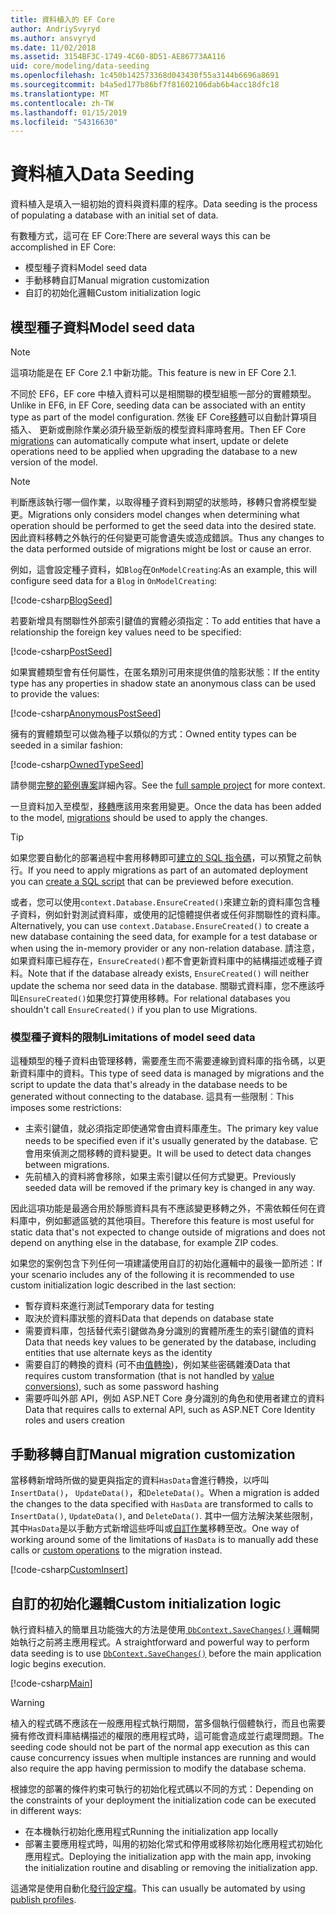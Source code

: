 ```yaml
---
title: 資料植入的 EF Core
author: AndriySvyryd
ms.author: ansvyryd
ms.date: 11/02/2018
ms.assetid: 3154BF3C-1749-4C60-8D51-AE86773AA116
uid: core/modeling/data-seeding
ms.openlocfilehash: 1c450b142573368d043430f55a3144b6696a8691
ms.sourcegitcommit: b4a5ed177b86bf7f81602106dab6b4acc18dfc18
ms.translationtype: MT
ms.contentlocale: zh-TW
ms.lasthandoff: 01/15/2019
ms.locfileid: "54316630"
---
```

# <a name="data-seeding"></a><span data-ttu-id="dac4f-102">資料植入</span><span class="sxs-lookup"><span data-stu-id="dac4f-102">Data Seeding</span></span>

<span data-ttu-id="dac4f-103">資料植入是填入一組初始的資料與資料庫的程序。</span><span class="sxs-lookup"><span data-stu-id="dac4f-103">Data seeding is the process of populating a database with an initial set of data.</span></span>

<span data-ttu-id="dac4f-104">有數種方式，這可在 EF Core:</span><span class="sxs-lookup"><span data-stu-id="dac4f-104">There are several ways this can be accomplished in EF Core:</span></span>
* <span data-ttu-id="dac4f-105">模型種子資料</span><span class="sxs-lookup"><span data-stu-id="dac4f-105">Model seed data</span></span>
* <span data-ttu-id="dac4f-106">手動移轉自訂</span><span class="sxs-lookup"><span data-stu-id="dac4f-106">Manual migration customization</span></span>
* <span data-ttu-id="dac4f-107">自訂的初始化邏輯</span><span class="sxs-lookup"><span data-stu-id="dac4f-107">Custom initialization logic</span></span>

## <a name="model-seed-data"></a><span data-ttu-id="dac4f-108">模型種子資料</span><span class="sxs-lookup"><span data-stu-id="dac4f-108">Model seed data</span></span>

> [!NOTE]
> <span data-ttu-id="dac4f-109">這項功能是在 EF Core 2.1 中新功能。</span><span class="sxs-lookup"><span data-stu-id="dac4f-109">This feature is new in EF Core 2.1.</span></span>

<span data-ttu-id="dac4f-110">不同於 EF6，EF core 中植入資料可以是相關聯的模型組態一部分的實體類型。</span><span class="sxs-lookup"><span data-stu-id="dac4f-110">Unlike in EF6, in EF Core, seeding data can be associated with an entity type as part of the model configuration.</span></span> <span data-ttu-id="dac4f-111">然後 EF Core[移轉](xref:core/managing-schemas/migrations/index)可以自動計算項目插入、 更新或刪除作業必須升級至新版的模型資料庫時套用。</span><span class="sxs-lookup"><span data-stu-id="dac4f-111">Then EF Core [migrations](xref:core/managing-schemas/migrations/index) can automatically compute what insert, update or delete operations need to be applied when upgrading the database to a new version of the model.</span></span>

> [!NOTE]
> <span data-ttu-id="dac4f-112">判斷應該執行哪一個作業，以取得種子資料到期望的狀態時，移轉只會將模型變更。</span><span class="sxs-lookup"><span data-stu-id="dac4f-112">Migrations only considers model changes when determining what operation should be performed to get the seed data into the desired state.</span></span> <span data-ttu-id="dac4f-113">因此資料移轉之外執行的任何變更可能會遺失或造成錯誤。</span><span class="sxs-lookup"><span data-stu-id="dac4f-113">Thus any changes to the data performed outside of migrations might be lost or cause an error.</span></span>

<span data-ttu-id="dac4f-114">例如，這會設定種子資料，如`Blog`在`OnModelCreating`:</span><span class="sxs-lookup"><span data-stu-id="dac4f-114">As an example, this will configure seed data for a `Blog` in `OnModelCreating`:</span></span>

[!code-csharp[BlogSeed](../../../samples/core/Modeling/DataSeeding/DataSeedingContext.cs?name=BlogSeed)]

<span data-ttu-id="dac4f-115">若要新增具有關聯性外部索引鍵值的實體必須指定：</span><span class="sxs-lookup"><span data-stu-id="dac4f-115">To add entities that have a relationship the foreign key values need to be specified:</span></span>

[!code-csharp[PostSeed](../../../samples/core/Modeling/DataSeeding/DataSeedingContext.cs?name=PostSeed)]

<span data-ttu-id="dac4f-116">如果實體類型會有任何屬性，在匿名類別可用來提供值的陰影狀態：</span><span class="sxs-lookup"><span data-stu-id="dac4f-116">If the entity type has any properties in shadow state an anonymous class can be used to provide the values:</span></span>

[!code-csharp[AnonymousPostSeed](../../../samples/core/Modeling/DataSeeding/DataSeedingContext.cs?name=AnonymousPostSeed)]

<span data-ttu-id="dac4f-117">擁有的實體類型可以做為種子以類似的方式：</span><span class="sxs-lookup"><span data-stu-id="dac4f-117">Owned entity types can be seeded in a similar fashion:</span></span>

[!code-csharp[OwnedTypeSeed](../../../samples/core/Modeling/DataSeeding/DataSeedingContext.cs?name=OwnedTypeSeed)]

<span data-ttu-id="dac4f-118">請參閱[完整的範例專案](https://github.com/aspnet/EntityFramework.Docs/tree/master/samples/core/Modeling/DataSeeding)詳細內容。</span><span class="sxs-lookup"><span data-stu-id="dac4f-118">See the [full sample project](https://github.com/aspnet/EntityFramework.Docs/tree/master/samples/core/Modeling/DataSeeding) for more context.</span></span>

<span data-ttu-id="dac4f-119">一旦資料加入至模型，[移轉](xref:core/managing-schemas/migrations/index)應該用來套用變更。</span><span class="sxs-lookup"><span data-stu-id="dac4f-119">Once the data has been added to the model, [migrations](xref:core/managing-schemas/migrations/index) should be used to apply the changes.</span></span>

> [!TIP]
> <span data-ttu-id="dac4f-120">如果您要自動化的部署過程中套用移轉即可[建立的 SQL 指令碼](xref:core/managing-schemas/migrations/index#generate-sql-scripts)，可以預覽之前執行。</span><span class="sxs-lookup"><span data-stu-id="dac4f-120">If you need to apply migrations as part of an automated deployment you can [create a SQL script](xref:core/managing-schemas/migrations/index#generate-sql-scripts) that can be previewed before execution.</span></span>

<span data-ttu-id="dac4f-121">或者，您可以使用`context.Database.EnsureCreated()`來建立新的資料庫包含種子資料，例如針對測試資料庫，或使用的記憶體提供者或任何非關聯性的資料庫。</span><span class="sxs-lookup"><span data-stu-id="dac4f-121">Alternatively, you can use `context.Database.EnsureCreated()` to create a new database containing the seed data, for example for a test database or when using the in-memory provider or any non-relation database.</span></span> <span data-ttu-id="dac4f-122">請注意，如果資料庫已經存在，`EnsureCreated()`都不會更新資料庫中的結構描述或種子資料。</span><span class="sxs-lookup"><span data-stu-id="dac4f-122">Note that if the database already exists, `EnsureCreated()` will neither update the schema nor seed data in the database.</span></span> <span data-ttu-id="dac4f-123">關聯式資料庫，您不應該呼叫`EnsureCreated()`如果您打算使用移轉。</span><span class="sxs-lookup"><span data-stu-id="dac4f-123">For relational databases you shouldn't call `EnsureCreated()` if you plan to use Migrations.</span></span>

### <a name="limitations-of-model-seed-data"></a><span data-ttu-id="dac4f-124">模型種子資料的限制</span><span class="sxs-lookup"><span data-stu-id="dac4f-124">Limitations of model seed data</span></span>

<span data-ttu-id="dac4f-125">這種類型的種子資料由管理移轉，需要產生而不需要連線到資料庫的指令碼，以更新資料庫中的資料。</span><span class="sxs-lookup"><span data-stu-id="dac4f-125">This type of seed data is managed by migrations and the script to update the data that's already in the database needs to be generated without connecting to the database.</span></span> <span data-ttu-id="dac4f-126">這具有一些限制︰</span><span class="sxs-lookup"><span data-stu-id="dac4f-126">This imposes some restrictions:</span></span>
* <span data-ttu-id="dac4f-127">主索引鍵值，就必須指定即使通常會由資料庫產生。</span><span class="sxs-lookup"><span data-stu-id="dac4f-127">The primary key value needs to be specified even if it's usually generated by the database.</span></span> <span data-ttu-id="dac4f-128">它會用來偵測之間移轉的資料變更。</span><span class="sxs-lookup"><span data-stu-id="dac4f-128">It will be used to detect data changes between migrations.</span></span>
* <span data-ttu-id="dac4f-129">先前植入的資料將會移除，如果主索引鍵以任何方式變更。</span><span class="sxs-lookup"><span data-stu-id="dac4f-129">Previously seeded data will be removed if the primary key is changed in any way.</span></span>

<span data-ttu-id="dac4f-130">因此這項功能是最適合用於靜態資料具有不應該變更移轉之外，不需依賴任何在資料庫中，例如郵遞區號的其他項目。</span><span class="sxs-lookup"><span data-stu-id="dac4f-130">Therefore this feature is most useful for static data that's not expected to change outside of migrations and does not depend on anything else in the database, for example ZIP codes.</span></span>

<span data-ttu-id="dac4f-131">如果您的案例包含下列任何一項建議使用自訂的初始化邏輯中的最後一節所述：</span><span class="sxs-lookup"><span data-stu-id="dac4f-131">If your scenario includes any of the following it is recommended to use custom initialization logic described in the last section:</span></span>
* <span data-ttu-id="dac4f-132">暫存資料來進行測試</span><span class="sxs-lookup"><span data-stu-id="dac4f-132">Temporary data for testing</span></span>
* <span data-ttu-id="dac4f-133">取決於資料庫狀態的資料</span><span class="sxs-lookup"><span data-stu-id="dac4f-133">Data that depends on database state</span></span>
* <span data-ttu-id="dac4f-134">需要資料庫，包括替代索引鍵做為身分識別的實體所產生的索引鍵值的資料</span><span class="sxs-lookup"><span data-stu-id="dac4f-134">Data that needs key values to be generated by the database, including entities that use alternate keys as the identity</span></span>
* <span data-ttu-id="dac4f-135">需要自訂的轉換的資料 (可不由[值轉換](xref:core/modeling/value-conversions))，例如某些密碼雜湊</span><span class="sxs-lookup"><span data-stu-id="dac4f-135">Data that requires custom transformation (that is not handled by [value conversions](xref:core/modeling/value-conversions)), such as some password hashing</span></span>
* <span data-ttu-id="dac4f-136">需要呼叫外部 API，例如 ASP.NET Core 身分識別的角色和使用者建立的資料</span><span class="sxs-lookup"><span data-stu-id="dac4f-136">Data that requires calls to external API, such as ASP.NET Core Identity roles and users creation</span></span>

## <a name="manual-migration-customization"></a><span data-ttu-id="dac4f-137">手動移轉自訂</span><span class="sxs-lookup"><span data-stu-id="dac4f-137">Manual migration customization</span></span>

<span data-ttu-id="dac4f-138">當移轉新增時所做的變更與指定的資料`HasData`會進行轉換，以呼叫`InsertData()`， `UpdateData()`，和`DeleteData()`。</span><span class="sxs-lookup"><span data-stu-id="dac4f-138">When a migration is added the changes to the data specified with `HasData` are transformed to calls to `InsertData()`, `UpdateData()`, and `DeleteData()`.</span></span> <span data-ttu-id="dac4f-139">其中一個方法解決某些限制，其中`HasData`是以手動方式新增這些呼叫或[自訂作業](xref:core/managing-schemas/migrations/operations)移轉至改。</span><span class="sxs-lookup"><span data-stu-id="dac4f-139">One way of working around some of the limitations of `HasData` is to manually add these calls or [custom operations](xref:core/managing-schemas/migrations/operations) to the migration instead.</span></span>

[!code-csharp[CustomInsert](../../../samples/core/Modeling/DataSeeding/Migrations/20181102235626_Initial.cs?name=CustomInsert)]

## <a name="custom-initialization-logic"></a><span data-ttu-id="dac4f-140">自訂的初始化邏輯</span><span class="sxs-lookup"><span data-stu-id="dac4f-140">Custom initialization logic</span></span>

<span data-ttu-id="dac4f-141">執行資料植入的簡單且功能強大的方法是使用[ `DbContext.SaveChanges()` ](xref:core/saving/index)邏輯開始執行之前將主應用程式。</span><span class="sxs-lookup"><span data-stu-id="dac4f-141">A straightforward and powerful way to perform data seeding is to use [`DbContext.SaveChanges()`](xref:core/saving/index) before the main application logic begins execution.</span></span>

[!code-csharp[Main](../../../samples/core/Modeling/DataSeeding/Program.cs?name=CustomSeeding)]

> [!WARNING]
> <span data-ttu-id="dac4f-142">植入的程式碼不應該在一般應用程式執行期間，當多個執行個體執行，而且也需要擁有修改資料庫結構描述的權限的應用程式時，這可能會造成並行處理問題。</span><span class="sxs-lookup"><span data-stu-id="dac4f-142">The seeding code should not be part of the normal app execution as this can cause concurrency issues when multiple instances are running and would also require the app having permission to modify the database schema.</span></span>

<span data-ttu-id="dac4f-143">根據您的部署的條件約束可執行的初始化程式碼以不同的方式：</span><span class="sxs-lookup"><span data-stu-id="dac4f-143">Depending on the constraints of your deployment the initialization code can be executed in different ways:</span></span>
* <span data-ttu-id="dac4f-144">在本機執行初始化應用程式</span><span class="sxs-lookup"><span data-stu-id="dac4f-144">Running the initialization app locally</span></span>
* <span data-ttu-id="dac4f-145">部署主要應用程式時，叫用的初始化常式和停用或移除初始化應用程式初始化應用程式。</span><span class="sxs-lookup"><span data-stu-id="dac4f-145">Deploying the initialization app with the main app, invoking the initialization routine and disabling or removing the initialization app.</span></span>

<span data-ttu-id="dac4f-146">這通常是使用自動化[發行設定檔](https://docs.microsoft.com/en-us/aspnet/core/host-and-deploy/visual-studio-publish-profiles)。</span><span class="sxs-lookup"><span data-stu-id="dac4f-146">This can usually be automated by using [publish profiles](https://docs.microsoft.com/en-us/aspnet/core/host-and-deploy/visual-studio-publish-profiles).</span></span>
